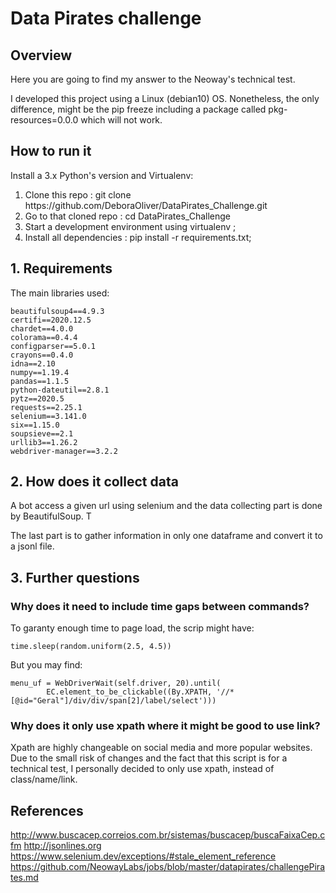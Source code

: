 # Data Pirates challenge

## Overview

Here you are going to find my answer to the Neoway's technical test.

I developed this project using a Linux (debian10) OS. Nonetheless, the only difference, might be the pip freeze including a package called pkg-resources=0.0.0 which will not work.

## How to run it

Install a 3.x Python's version and Virtualenv:
<ol>
<li>Clone this repo : git clone https://github.com/DeboraOliver/DataPirates_Challenge.git</li>
<li>Go to that cloned repo : cd DataPirates_Challenge</li>
<li>Start a development environment using virtualenv ;</li>
<li>Install all dependencies : pip install -r requirements.txt;</li>
</ol>

## 1. Requirements

The main libraries used:

````
beautifulsoup4==4.9.3
certifi==2020.12.5
chardet==4.0.0
colorama==0.4.4
configparser==5.0.1
crayons==0.4.0
idna==2.10
numpy==1.19.4
pandas==1.1.5
python-dateutil==2.8.1
pytz==2020.5
requests==2.25.1
selenium==3.141.0
six==1.15.0
soupsieve==2.1
urllib3==1.26.2
webdriver-manager==3.2.2
````

## 2. How does it collect data

A bot access a given url using selenium and the data collecting part is done by BeautifulSoup. T

The last part is to gather information in only one dataframe and convert it to a jsonl file.

## 3. Further questions

### Why does it need to include time gaps between commands?
To garanty enough time to page load, the scrip might have:
  
    time.sleep(random.uniform(2.5, 4.5))
    
But you may find:
    
    menu_uf = WebDriverWait(self.driver, 20).until(
            EC.element_to_be_clickable((By.XPATH, '//*[@id="Geral"]/div/div/span[2]/label/select')))

### Why does it only use xpath where it might be good to use link?

Xpath are highly changeable on social media and more popular websites. Due to the small risk of changes and the fact that this script is for a technical test, I personally decided to only use xpath, instead  of class/name/link.

## References

http://www.buscacep.correios.com.br/sistemas/buscacep/buscaFaixaCep.cfm
http://jsonlines.org
https://www.selenium.dev/exceptions/#stale_element_reference
https://github.com/NeowayLabs/jobs/blob/master/datapirates/challengePirates.md

